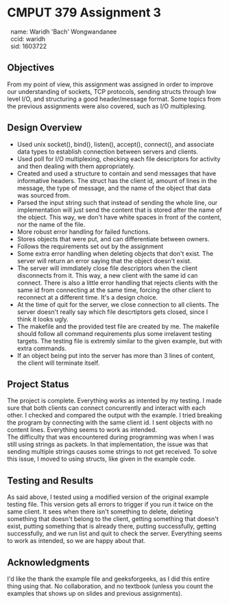 # CMPUT 379 Assignment 3

&nbsp;&nbsp;name: Waridh 'Bach' Wongwandanee  
&nbsp;&nbsp;ccid: waridh  
&nbsp;&nbsp;sid:  1603722  

## Objectives

From my point of view, this assignment was assigned in order to improve our
understanding of sockets, TCP protocols, sending structs through low level
I/O, and structuring a good header/message format. Some topics from the
previous assignments were also covered, such as I/O multiplexing.

## Design Overview

* Used unix socket(), bind(), listen(), accept(),
connect(), and associate data types to establish connection between
servers and clients.  
* Used poll for I/O multiplexing, checking each file descriptors for activity and then dealing with them appropriately.  
* Created and used a structure to contain and send
messages that have informative headers. The struct has the client id,
amount of lines in the message, the type of message, and the name of the
object that data was sourced from.  
* Parsed the input string such that instead of sending the
whole line, our implementation will just send the content that is stored
after the name of the object. This way, we don't have white spaces in front
of the content, nor the name of the file.  
* More robust error handling for failed functions.  
* Stores objects that were put, and can differentiate
between owners.  
* Follows the requirements set out by the assignment  
* Some extra error handling when deleting objects that
don't exist. The server will return an error saying that the object doesn't
exist.  
* The server will immdiately close file descriptors when
the client disconnects from it. This way, a new client with the same id can
connect. There is also a little error handling that rejects clients with
the same id from connecting at the same time, forcing the other client to
reconnect at a different time. It's a design choice.  
* At the time of quit for the server, we close connection
to all clients. The server doesn't really say which file descrtiptors gets
closed, since I think it looks ugly.  
* The makefile and the provided test file are created by
me. The makefile should follow all command requirements plus some
irrelavent testing targets. The testing file is extremly similar to the
given example, but with extra commands.  
* If an object being put into the server has more than 3
lines of content, the client will terminate itself.

## Project Status
The project is complete. Everything works as intented by my testing. I made
sure that both clients can connect concurrently and interact with each
other. I checked and compared the output with the example. I tried breaking
the program by connecting with the same client id. I sent objects with no
content lines. Everything seems to work as intended.  
The difficulty that was encountered during programming was when I was still
using strings as packets. In that implementation, the issue was that
sending multiple strings causes some strings to not get received. To solve
this issue, I moved to using structs, like given in the example code.  

## Testing and Results
As said above, I tested using a modified version of the original example
testing file. This version gets all errors to trigger if you run it twice
on the same client. It sees when there isn't something to delete, deleting
something that doesn't belong to the client, getting something that doesn't
exist, putting something that is already there, putting successfully,
getting successfully, and we run list and quit to check the server.
Everything seems to work as intended, so we are happy about that.  

## Acknowledgments
I'd like the thank the example file and geeksforgeeks, as I did this entire
thing using that. No collaboration, and no textbook (unless you count the
examples that shows up on slides and previous assignments).  
